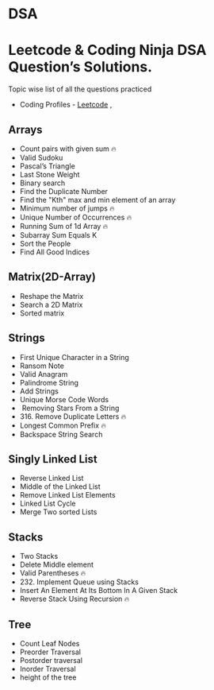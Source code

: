 # DSA
# Leetcode & Coding Ninja DSA Question’s Solutions.
 Topic wise list of all the questions practiced
- Coding Profiles - [Leetcode](https://leetcode.com/srijan1310/) , 


## Arrays
- Count pairs with given sum 🔥
- Valid Sudoku
- Pascal’s Triangle
- Last Stone Weight
- Binary search
- Find the Duplicate Number
- Find the "Kth" max and min element of an array
- Minimum number of jumps  🔥
- Unique Number of Occurrences  🔥
- Running Sum of 1d Array 🔥
- Subarray Sum Equals K
- Sort the People
- Find All Good Indices

## Matrix(2D-Array)
- Reshape the Matrix
- Search a 2D Matrix
- Sorted matrix
## Strings
- First Unique Character in a String
- Ransom Note
- Valid Anagram
- Palindrome String
- Add Strings
- Unique Morse Code Words
-  Removing Stars From a String
- 316. Remove Duplicate Letters 🔥
- Longest Common Prefix 🔥
- Backspace String Search
## Singly Linked List
- Reverse Linked List
- Middle of the Linked List
- Remove Linked List Elements
- Linked List Cycle
- Merge Two sorted Lists
## Stacks
- Two Stacks
- Delete Middle element 
- Valid Parentheses 🔥
- 232. Implement Queue using Stacks
- Insert An Element At Its Bottom In A Given Stack
- Reverse Stack Using Recursion 🔥

## Tree
- Count Leaf Nodes
-  Preorder Traversal
-   Postorder traversal
-  Inorder Traversal
- height of the tree
